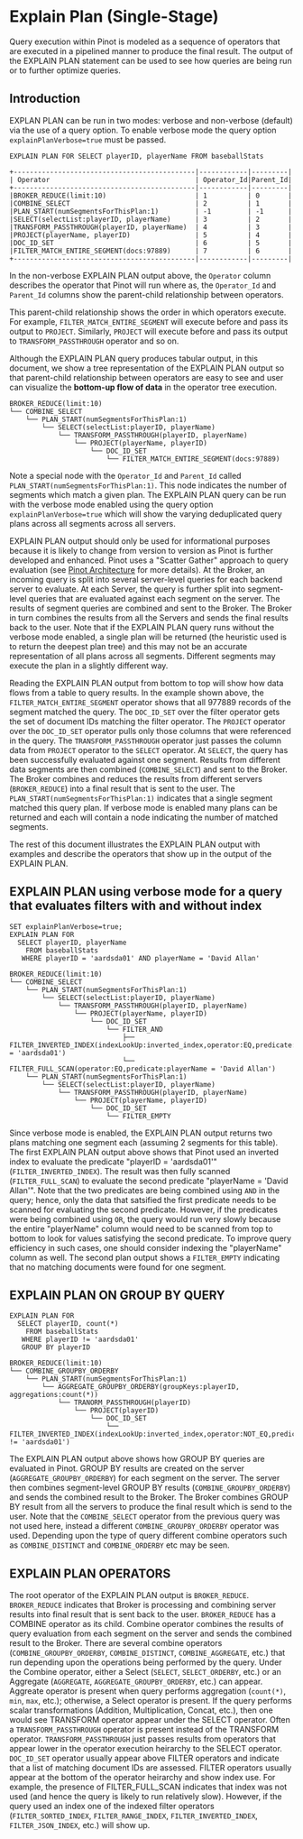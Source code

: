 # Explain Plan (Single-Stage)

Query execution within Pinot is modeled as a sequence of operators that are executed in a pipelined manner to produce the final result. The output of the EXPLAIN PLAN statement can be used to see how queries are being run or to further optimize queries.

## Introduction

EXPLAN PLAN can be run in two modes: verbose and non-verbose (default) via the use of a query option. To enable verbose mode the query option `explainPlanVerbose=true` must be passed.

```
EXPLAIN PLAN FOR SELECT playerID, playerName FROM baseballStats

+---------------------------------------------|------------|---------|
| Operator                                    | Operator_Id|Parent_Id|
+---------------------------------------------|------------|---------|
|BROKER_REDUCE(limit:10)                      | 1          | 0       |
|COMBINE_SELECT                               | 2          | 1       |
|PLAN_START(numSegmentsForThisPlan:1)         | -1         | -1      |
|SELECT(selectList:playerID, playerName)      | 3          | 2       |
|TRANSFORM_PASSTHROUGH(playerID, playerName)  | 4          | 3       |
|PROJECT(playerName, playerID)                | 5          | 4       |
|DOC_ID_SET                                   | 6          | 5       |
|FILTER_MATCH_ENTIRE_SEGMENT(docs:97889)      | 7          | 6       |
+---------------------------------------------|------------|---------|
```

In the non-verbose EXPLAIN PLAN output above, the `Operator` column describes the operator that Pinot will run where as, the `Operator_Id` and `Parent_Id` columns show the parent-child relationship between operators.&#x20;

This parent-child relationship shows the order in which operators execute. For example, `FILTER_MATCH_ENTIRE_SEGMENT` will execute before and pass its output to `PROJECT`. Similarly, `PROJECT` will execute before and pass its output to `TRANSFORM_PASSTHROUGH` operator and so on.&#x20;

Although the EXPLAIN PLAN query produces tabular output, in this document, we show a tree representation of the EXPLAIN PLAN output so that parent-child relationship between operators are easy to see and user can visualize the **bottom-up flow of data** in the operator tree execution.

```
BROKER_REDUCE(limit:10)
└── COMBINE_SELECT
    └── PLAN_START(numSegmentsForThisPlan:1)
        └── SELECT(selectList:playerID, playerName)
            └── TRANSFORM_PASSTHROUGH(playerID, playerName)
                └── PROJECT(playerName, playerID)
                    └── DOC_ID_SET
                        └── FILTER_MATCH_ENTIRE_SEGMENT(docs:97889)
```

Note a special node with the `Operator_Id` and `Parent_Id` called `PLAN_START(numSegmentsForThisPlan:1)`. This node indicates the number of segments which match a given plan. The EXPLAIN PLAN query can be run with the verbose mode enabled using the query option `explainPlanVerbose=true` which will show the varying deduplicated query plans across all segments across all servers.

EXPLAIN PLAN output should only be used for informational purposes because it is likely to change from version to version as Pinot is further developed and enhanced. Pinot uses a "Scatter Gather" approach to query evaluation (see [Pinot Architecture](https://docs.pinot.apache.org/basics/architecture) for more details). At the Broker, an incoming query is split into several server-level queries for each backend server to evaluate. At each Server, the query is further split into segment-level queries that are evaluated against each segment on the server. The results of segment queries are combined and sent to the Broker. The Broker in turn combines the results from all the Servers and sends the final results back to the user. Note that if the EXPLAIN PLAN query runs without the verbose mode enabled, a single plan will be returned (the heuristic used is to return the deepest plan tree) and this may not be an accurate representation of all plans across all segments. Different segments may execute the plan in a slightly different way.

Reading the EXPLAIN PLAN output from bottom to top will show how data flows from a table to query results. In the example shown above, the `FILTER_MATCH_ENTIRE_SEGMENT` operator shows that all 977889 records of the segment matched the query. The `DOC_ID_SET` over the filter operator gets the set of document IDs matching the filter operator. The `PROJECT` operator over the `DOC_ID_SET` operator pulls only those columns that were referenced in the query. The `TRANSFORM_PASSTHROUGH` operator just passes the column data from `PROJECT` operator to the `SELECT` operator. At `SELECT`, the query has been successfully evaluated against one segment. Results from different data segments are then combined (`COMBINE_SELECT`) and sent to the Broker. The Broker combines and reduces the results from different servers (`BROKER_REDUCE`) into a final result that is sent to the user. The `PLAN_START(numSegmentsForThisPlan:1)` indicates that a single segment matched this query plan. If verbose mode is enabled many plans can be returned and each will contain a node indicating the number of matched segments.

The rest of this document illustrates the EXPLAIN PLAN output with examples and describe the operators that show up in the output of the EXPLAIN PLAN.

## EXPLAIN PLAN using verbose mode for a query that evaluates filters with and without index

```
SET explainPlanVerbose=true;
EXPLAIN PLAN FOR
  SELECT playerID, playerName
    FROM baseballStats
   WHERE playerID = 'aardsda01' AND playerName = 'David Allan'

BROKER_REDUCE(limit:10)
└── COMBINE_SELECT
    └── PLAN_START(numSegmentsForThisPlan:1)
        └── SELECT(selectList:playerID, playerName)
            └── TRANSFORM_PASSTHROUGH(playerID, playerName)
                └── PROJECT(playerName, playerID)
                    └── DOC_ID_SET
                        └── FILTER_AND
                            ├── FILTER_INVERTED_INDEX(indexLookUp:inverted_index,operator:EQ,predicate:playerID = 'aardsda01')
                            └── FILTER_FULL_SCAN(operator:EQ,predicate:playerName = 'David Allan')
    └── PLAN_START(numSegmentsForThisPlan:1)
        └── SELECT(selectList:playerID, playerName)
            └── TRANSFORM_PASSTHROUGH(playerID, playerName)
                └── PROJECT(playerName, playerID)
                    └── DOC_ID_SET
                        └── FILTER_EMPTY
```

Since verbose mode is enabled, the EXPLAIN PLAN output returns two plans matching one segment each (assuming 2 segments for this table). The first EXPLAIN PLAN output above shows that Pinot used an inverted index to evaluate the predicate "playerID = 'aardsda01'" (`FILTER_INVERTED_INDEX`). The result was then fully scanned (`FILTER_FULL_SCAN`) to evaluate the second predicate "playerName = 'David Allan'". Note that the two predicates are being combined using `AND` in the query; hence, only the data that satsified the first predicate needs to be scanned for evaluating the second predicate. However, if the predicates were being combined using `OR`, the query would run very slowly because the entire "playerName" column would need to be scanned from top to bottom to look for values satisfying the second predicate. To improve query efficiency in such cases, one should consider indexing the "playerName" column as well. The second plan output shows a `FILTER_EMPTY` indicating that no matching documents were found for one segment.

## EXPLAIN PLAN ON GROUP BY QUERY

```
EXPLAIN PLAN FOR
  SELECT playerID, count(*)
    FROM baseballStats
   WHERE playerID != 'aardsda01'
   GROUP BY playerID

BROKER_REDUCE(limit:10)
└── COMBINE_GROUPBY_ORDERBY
    └── PLAN_START(numSegmentsForThisPlan:1)
        └── AGGREGATE_GROUPBY_ORDERBY(groupKeys:playerID, aggregations:count(*))
            └── TRANORM_PASSTHROUGH(playerID)
                └── PROJECT(playerID)
                    └── DOC_ID_SET
                        └── FILTER_INVERTED_INDEX(indexLookUp:inverted_index,operator:NOT_EQ,predicate:playerID != 'aardsda01')
```

The EXPLAIN PLAN output above shows how GROUP BY queries are evaluated in Pinot. GROUP BY results are created on the server (`AGGREGATE_GROUPBY_ORDERBY`) for each segment on the server. The server then combines segment-level GROUP BY results (`COMBINE_GROUPBY_ORDERBY`) and sends the combined result to the Broker. The Broker combines GROUP BY result from all the servers to produce the final result which is send to the user. Note that the `COMBINE_SELECT` operator from the previous query was not used here, instead a different `COMBINE_GROUPBY_ORDERBY` operator was used. Depending upon the type of query different combine operators such as `COMBINE_DISTINCT` and `COMBINE_ORDERBY` etc may be seen.

## EXPLAIN PLAN OPERATORS

The root operator of the EXPLAIN PLAN output is `BROKER_REDUCE`. `BROKER_REDUCE` indicates that Broker is processing and combining server results into final result that is sent back to the user. `BROKER_REDUCE` has a COMBINE operator as its child. Combine operator combines the results of query evaluation from each segment on the server and sends the combined result to the Broker. There are several combine operators (`COMBINE_GROUPBY_ORDERBY`, `COMBINE_DISTINCT`, `COMBINE_AGGREGATE`, etc.) that run depending upon the operations being performed by the query. Under the Combine operator, either a Select (`SELECT`, `SELECT_ORDERBY`, etc.) or an Aggregate (`AGGREGATE`, `AGGREGATE_GROUPBY_ORDERBY`, etc.) can appear. Aggreate operator is present when query performs aggregation (`count(*)`, `min`, `max`, etc.); otherwise, a Select operator is present. If the query performs scalar transformations (Addition, Multiplication, Concat, etc.), then one would see TRANSFORM operator appear under the SELECT operator. Often a `TRANSFORM_PASSTHROUGH` operator is present instead of the TRANSFORM operator. `TRANSFORM_PASSTHROUGH` just passes results from operators that appear lower in the operator execution heirarchy to the SELECT operator. `DOC_ID_SET` operator usually appear above FILTER operators and indicate that a list of matching document IDs are assessed. FILTER operators usually appear at the bottom of the operator heirarchy and show index use. For example, the presence of FILTER\_FULL\_SCAN indicates that index was not used (and hence the query is likely to run relatively slow). However, if the query used an index one of the indexed filter operators (`FILTER_SORTED_INDEX`, `FILTER_RANGE_INDEX`, `FILTER_INVERTED_INDEX`, `FILTER_JSON_INDEX`, etc.) will show up.

